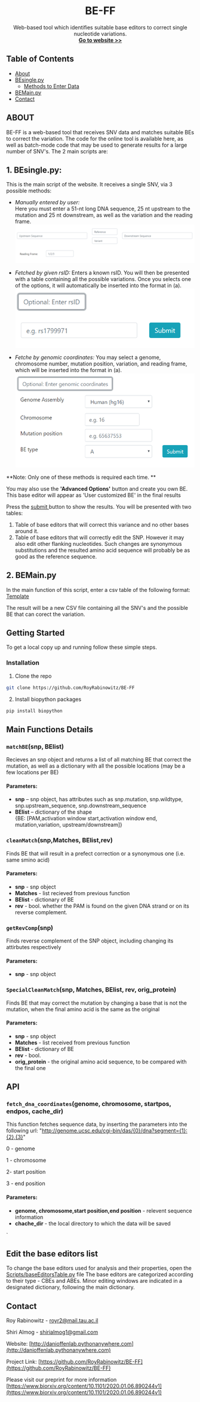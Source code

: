 
<!-- PROJECT LOGO -->
<br />
<p align="center">

  <h1 align="center">BE-FF</h1>

  <p align="center">
    Web-based tool which identifies suitable base editors to correct single nucleotide variations.
    <br />
    <a href="http://danioffenlab.pythonanywhere.com/"><strong>Go to website >> </strong></a>
   
  </p>




<!-- TABLE OF CONTENTS -->
## Table of Contents

* [About](#ABOUT)
* [BEsingle.py](#built-with)
  * [Methods to Enter Data](#methods)
* [BEMain.py](#BEMain.py)
* [Contact](#contact)

<!-- ABOUT  -->
## ABOUT

BE-FF is a web-based tool that receives SNV data and matches suitable BEs to correct the
variation. The code for the online tool is available here, as well as batch-mode code that may be used
to generate results for a large number of SNV's.
The 2 main scripts are:


## 1. BEsingle.py: 
This is the main script of the website. It receives a single SNV, via 3 possible methods: <br> 

* <i> Manually entered by user:</i> <br> Here you must enter a 51-nt long DNA sequence, 25 nt upstream to the mutation and 25 nt downstream, as well as the variation and the reading frame. 
![method1](files/method1.PNG)
 
* <i> Fetched by given rsID: </i> Enters a known rsID. You will then be presented with a table containing all the possible variations. Once you selects one of the options, it will automatically be inserted into the format in (a). 
![method2](files/method2.PNG)

* <i> Fetche by genomic coordinates: </i> You may select a genome, chromosome number, mutation position, variation, and reading frame, which will be inserted into the format in (a).
![method3](files/method3.PNG) 

**Note: Only one of these methods is required each time. **
 
You may also use the **'Advanced Options'** button and create you own BE. This base editor will appear as
'User customized BE' in the final results

Press the <u> submit </u> button to show the results. You will be presented with two tables:
1. Table of  base editors that will correct this variance and no other bases around it.
2. Table of base editors that will correctly edit the SNP. However it may also edit other flanking nucleotides.
Such changes are synonymous substitutions and the resulted amino acid sequence will probably be as good as the reference sequence.

## 2. BEMain.py
In the main function of this script, enter a csv table of the following format:
[Template](files/sample3.csv)

The result will be a new CSV file containing all the SNV's and the possible BE that can corect the variation. 



<!-- GETTING STARTED -->
## Getting Started

To get a local copy up and running follow these simple steps.


### Installation
 
1. Clone the repo
```sh
git clone https://github.com/RoyRabinowitz/BE-FF
```
2. Install biopython packages
```sh
pip install biopython 
```


## Main Functions Details

 ### `matchBE`(snp, BElist)

Recieves an snp object and returns a list of all matching BE that correct the mutation,
as well as a dictionary with all the possible locations (may be a few locations per BE) 

#### Parameters:

*   **snp** – snp object, has attributes such as snp.mutation, snp.wildtype, snp.upstream_sequence, snp.downstream_sequence
*   **BElist** – dictionary of the shape   
{BE: [PAM,activation window start,activation window end, mutation,variation, upstream/downstream]} 

 ### `cleanMatch`(snp,Matches, BElist,rev)
 Finds BE that will result in a prefect correction or a synonymous one (i.e. same smino acid)

#### Parameters:
*   **snp** - snp object
*   **Matches** - list recieved from previous function
*   **BElist** - dictionary of BE
*   **rev** - bool. whether the PAM is found on the given DNA strand or on its reverse complement.  

### `getRevComp`(snp)
Finds reverse complement of the SNP object, including changing its attirbutes respectively 

#### Parameters:
*   **snp** - snp object

### `SpecialCleanMatch`(snp, Matches, BElist, rev, orig_protein)
Finds BE that may correct the mutation by changing a base that is not the mutation, 
when the final amino acid is the same as the original

#### Parameters:
*   **snp** - snp object
*   **Matches** - list received from previous function
*   **BElist** - dictionary of BE
*   **rev** - bool.
*   **orig_protein** - the original amino acid sequence, to be compared with the final one 

## API

### `fetch_dna_coordinates`(genome, chromosome, startpos, endpos, cache_dir)
This function fetches sequence data, by inserting the parameters into the following url:
"http://genome.ucsc.edu/cgi-bin/das/{0}/dna?segment={1}:{2},{3}"

0 - genome

1 - chromosome

2- start position

3 - end position

#### Parameters:
*   **genome, chromosome,start position,end position** - relevent sequence information
*   **chache_dir** - the local directory to which the data will be saved



`
## Edit the base editors list
To change the base editors used for analysis and their properties, open the [Scripts/baseEditorsTable.py](Scripts/baseEditorsTable.py) file
The base editors are categorized according to their type - CBEs and ABEs. 
Minor editing windows are indicated in a designated dictionary, following the main dictionary. 


<!-- CONTACT -->
## Contact

Roy Rabinowitz - royr2@mail.tau.ac.il

Shiri Almog - shirialmog1@gmail.com

Website: [http://danioffenlab.pythonanywhere.com](http://danioffenlab.pythonanywhere.com)

Project Link: [https://github.com/RoyRabinowitz/BE-FF](https://github.com/RoyRabinowitz/BE-FF)

Please visit our preprint for more information [https://www.biorxiv.org/content/10.1101/2020.01.06.890244v1](https://www.biorxiv.org/content/10.1101/2020.01.06.890244v1)


